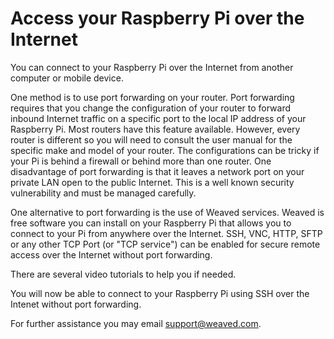 # Access your Raspberry Pi over the Internet

You can connect to your Raspberry Pi over the Internet from another computer or mobile device.  

One method is to use port forwarding on your router.   Port forwarding requires that you change the configuration of your router to forward inbound Internet traffic on a specific port to the local IP address of your Raspberry Pi.  Most routers have this feature available.  However, every router is different so you will need to consult the user manual for the specific make and model of your router.  The configurations can be tricky if your Pi is behind a firewall or behind more than one router.  One disadvantage of port forwarding is that it leaves a network port on your private LAN open to the public Internet.  This is a well known security vulnerability and must be managed carefully.

One alternative to port forwarding is the use of Weaved services.  Weaved is free software you can install on your Raspberry Pi that allows you to connect to your Pi from anywhere over the Internet.  SSH, VNC, HTTP, SFTP or any other TCP Port (or "TCP service") can be enabled for secure remote access over the Internet without port forwarding.



There are several video tutorials to help you if needed.

You will now be able to connect to your Raspberry Pi using SSH over the Intenet without port forwarding.

For further assistance you may email support@weaved.com.

